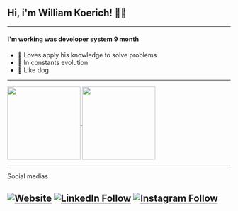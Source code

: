 ## Hi, i'm William Koerich! 🖖🏻
---

#### I'm working was developer system 9 month

- 🧠 Loves apply his knowledge to solve problems
- 🚀 In constants evolution
- 🐶 Like dog

---

<p>
  <a href="https://github.com/robertoumbelino/github-readme-stats">
    <img
      align="center"
      height="165"
      src="https://github-readme-stats.vercel.app/api?username=William-Koerich&count_private=true&show_icons=true&custom_title=Roberto's%20Github%20Stats&hide=issues&theme=dracula"
    />
  </a>
  
  <a href="https://github.com/William-Koerich/github-readme-stats">
    <img
      align="center"
      height="165"
      src="https://github-readme-stats.vercel.app/api/top-langs/?username=William-Koerich&&layout=compact&theme=dracula&langs_count=8)"
    />
  </a>
</p>

---
Social medias

[![Website](https://img.shields.io/badge/github-%23100000.svg?&style=for-the-badge&logo=github&logoColor=white)](https://github.com/William-Koerich)
[![LinkedIn Follow](https://img.shields.io/badge/linkedin-%230077B5.svg?&style=for-the-badge&logo=linkedin&logoColor=white)](https://www.linkedin.com/in/william-koerich-b262a6149/)
[![Instagram Follow](https://img.shields.io/badge/instagram-%23E4405F.svg?&style=for-the-badge&logo=instagram&logoColor=white)](https://www.instagram.com/will_krch/)
---


<!--
**William-Koerich/William-Koerich** is a ✨ _special_ ✨ repository because its `README.md` (this file) appears on your GitHub profile.

Here are some ideas to get you started:

- 🔭 I’m currently working on ...
- 🌱 I’m currently learning ...
- 👯 I’m looking to collaborate on ...
- 🤔 I’m looking for help with ...
- 💬 Ask me about ...
- 📫 How to reach me: ...
- 😄 Pronouns: ...
- ⚡ Fun fact: ...
-->

